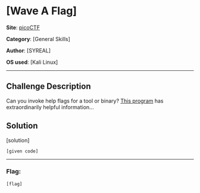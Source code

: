 # [Wave A Flag]

**Site**: [picoCTF](https://www.picoctf.org/)

**Category**: [General Skills]

**Author**: [SYREAL]

**OS used**: [Kali Linux]

----

## Challenge Description
Can you invoke help flags for a tool or binary? [This program](http://www.com) has extraordinarily helpful information...

## Solution

[solution]

```
[given code]
```

----

### Flag:
```
[flag]
```
